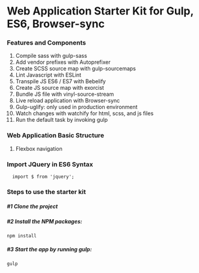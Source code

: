 # Web Application Starter Kit for Gulp, ES6, Browser-sync 

### Features and Components
1. Compile sass with gulp-sass
1. Add vendor prefixes with Autoprefixer
1. Create SCSS source map with gulp-sourcemaps
1. Lint Javascript with ESLint
1. Transpile JS ES6 / ES7 with Bebelify
1. Create JS source map with exorcist
2. Bundle JS file with vinyl-source-stream
1. Live reload application with Browser-sync 
1. Gulp-uglify: only used in production environment
1. Watch changes with watchify for html, scss, and js files
1. Run the default task by invoking gulp

### Web Application Basic Structure
1. Flexbox navigation 

### Import JQuery in ES6 Syntax

```
  import $ from 'jquery';
```

### Steps to use the starter kit

##### #1 Clone the project

##### #2 Install the NPM packages:
  ```
  npm install
  ```

##### #3 Start the app by running gulp:
  ```
  gulp
  ```

